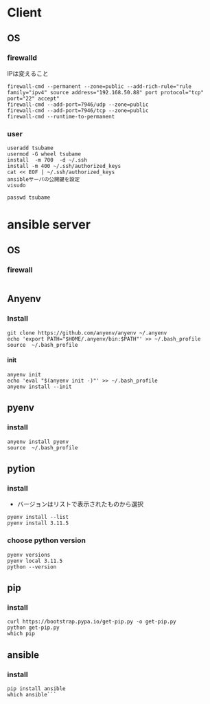 
# Client
## OS
### firewalld
IPは変えること
```
firewall-cmd --permanent --zone=public --add-rich-rule="rule family="ipv4" source address="192.168.50.88" port protocol="tcp" port="22" accept"
firewall-cmd --add-port=7946/udp --zone=public
firewall-cmd --add-port=7946/tcp --zone=public
firewall-cmd --runtime-to-permanent
```
### user
```
useradd tsubame
usermod -G wheel tsubame
install  -m 700  -d ~/.ssh
install -m 400 ~/.ssh/authorized_keys
cat << EOF | ~/.ssh/authorized_keys
ansibleサーバの公開鍵を設定
visudo
```

```
passwd tsubame
```

# ansible server 
## OS
### firewall
```
```

## Anyenv
### Install

```
git clone https://github.com/anyenv/anyenv ~/.anyenv
echo 'export PATH="$HOME/.anyenv/bin:$PATH"' >> ~/.bash_profile
source  ~/.bash_profile
```

#### init
```
anyenv init
echo 'eval "$(anyenv init -)"' >> ~/.bash_profile
anyenv install --init
```

## pyenv
### install
```
anyenv install pyenv
source  ~/.bash_profile
```

## pytion
### install
- バージョンはリストで表示されたものから選択
```
pyenv install --list
pyenv install 3.11.5
```

### choose python version
```
pyenv versions
pyenv local 3.11.5
python --version
```

## pip
### install
```
curl https://bootstrap.pypa.io/get-pip.py -o get-pip.py
python get-pip.py
which pip
```

## ansible
### install
```
pip install ansible
which ansible```


